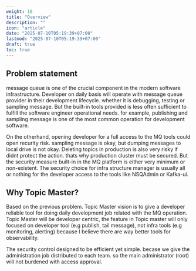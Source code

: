 ```yaml
---
weight: 10
title: "Overview"
description: ""
icon: "article"
date: "2025-07-10T05:19:39+07:00"
lastmod: "2025-07-10T05:19:39+07:00"
draft: true
toc: true
---
```


## Problem statement
message queue is one of the crucial component in the modern software infrastructure. 
Developer on daily basis will operate with message queue provider in their development lifecycle. 
whether it is debugging, testing or sampling message.
But the built-in tools provided is less often sufficient to fulfill the software engineer operational needs. 
for example, publishing and sampling message is one of the most common operation for development software.

On the otherhand, opening developer for a full access to the MQ tools could open recurity risk.
sampling message is okay, but dumping messages to local drive is not okay. 
Deleting topics in production is also very risky if didnt protect the action.
thats why production cluster must be secured.
But the security measure built-in in the MQ platform is either very minimum or non-existent.
The security choice for infra structure manager is usually all or nothing for the developer access to the tools like NSQAdmin or Kafka-ui.

## Why Topic Master?
Based on the previous problem. Topic Master vision is to give a developer reliable tool for doing daily development job related with the MQ operation.
Topic Master will be developer centric, the feature in Topic master will only focused on developer tool (e.g publish, tail message), 
not infra tools (e.g monitoring, alerting)  because I believe there are way better tools for observability.

The security control designed to be efficient yet simple. becase we give the administration job distributed to each team. 
so the main administrator (root) will not burdened with access approval.
